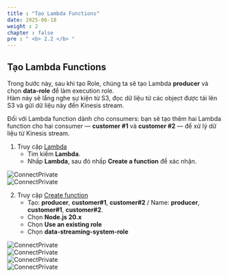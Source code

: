```yaml
---
title : "Tạo Lambda Functions"
date: 2025-06-18
weight : 2
chapter : false
pre : " <b> 2.2 </b> "
---
```


## Tạo Lambda Functions
Trong bước này, sau khi tạo Role, chúng ta sẽ tạo Lambda **producer** và chọn **data-role** để làm execution role.  
Hàm này sẽ lắng nghe sự kiện từ S3, đọc dữ liệu từ các object được tải lên S3 và gửi dữ liệu này đến Kinesis stream.  

Đối với Lambda function dành cho consumers: bạn sẽ tạo thêm hai Lambda function cho hai consumer — **customer #1** và **customer #2** — để xử lý dữ liệu từ Kinesis stream.

1. Truy cập [Lambda](https://ap-southeast-1.console.aws.amazon.com/lambda/home?region=ap-southeast-1#/create/function?firstrun=true)  
    - Tìm kiếm **Lambda**.  
    - Nhấp **Lambda**, sau đó nhấp **Create a function** để xác nhận.  

![ConnectPrivate](/images/2.prerequisite/B-1.png)  
![ConnectPrivate](/images/2.prerequisite/B-2.png)  

2. Truy cập [Create function](https://ap-southeast-1.console.aws.amazon.com/lambda/home?region=ap-southeast-1#/create/function?firstrun=true&intent=authorFromScratch)  
    - Tạo: **producer**, **customer#1**, **customer#2** / Name: **producer**, **customer#1**, **customer#2**.  
    - Chọn **Node.js 20.x**  
    - Chọn **Use an existing role**  
    - Chọn **data-streaming-system-role**  

![ConnectPrivate](/images/2.prerequisite/B-3.png)  
![ConnectPrivate](/images/2.prerequisite/B-4.png)  
![ConnectPrivate](/images/2.prerequisite/B-5.png)  
![ConnectPrivate](/images/2.prerequisite/B-6.png)  
